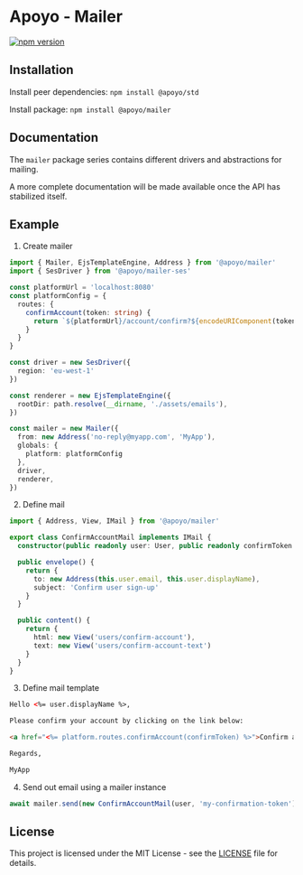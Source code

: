 # Apoyo - Mailer

[![npm version](https://badgen.net/npm/v/@apoyo/mailer)](https://www.npmjs.com/package/@apoyo/mailer)

## Installation

Install peer dependencies:
`npm install @apoyo/std`

Install package:
`npm install @apoyo/mailer`

## Documentation

The `mailer` package series contains different drivers and abstractions for mailing.

A more complete documentation will be made available once the API has stabilized itself.

## Example

1. Create mailer

```ts
import { Mailer, EjsTemplateEngine, Address } from '@apoyo/mailer'
import { SesDriver } from '@apoyo/mailer-ses'

const platformUrl = 'localhost:8080'
const platformConfig = {
  routes: {
    confirmAccount(token: string) {
      return `${platformUrl}/account/confirm?${encodeURIComponent(token)}`
    }
  }
}

const driver = new SesDriver({
  region: 'eu-west-1'
})

const renderer = new EjsTemplateEngine({
  rootDir: path.resolve(__dirname, './assets/emails'),
})

const mailer = new Mailer({
  from: new Address('no-reply@myapp.com', 'MyApp'),
  globals: {
    platform: platformConfig
  },
  driver,
  renderer,
})
```

2. Define mail

```ts
import { Address, View, IMail } from '@apoyo/mailer'

export class ConfirmAccountMail implements IMail {
  constructor(public readonly user: User, public readonly confirmToken: string) {}

  public envelope() {
    return {
      to: new Address(this.user.email, this.user.displayName),
      subject: 'Confirm user sign-up'
    }
  }

  public content() {
    return {
      html: new View('users/confirm-account'),
      text: new View('users/confirm-account-text')
    }
  }
}
```

3. Define mail template

```html
Hello <%= user.displayName %>,

Please confirm your account by clicking on the link below:

<a href="<%= platform.routes.confirmAccount(confirmToken) %>">Confirm account</a>

Regards,

MyApp
```

4. Send out email using a mailer instance

```ts
await mailer.send(new ConfirmAccountMail(user, 'my-confirmation-token'))
```

## License

This project is licensed under the MIT License - see the [LICENSE](LICENSE) file for details.

